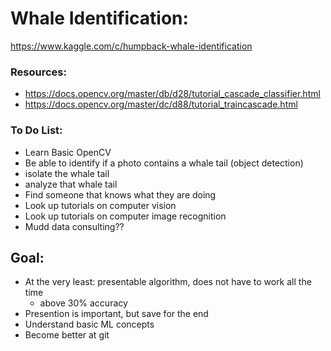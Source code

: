 # Whale Identification: 
https://www.kaggle.com/c/humpback-whale-identification


### Resources:
- https://docs.opencv.org/master/db/d28/tutorial_cascade_classifier.html
- https://docs.opencv.org/master/dc/d88/tutorial_traincascade.html

### To Do List:
- Learn Basic OpenCV
- Be able to identify if a photo contains a whale tail (object detection)
- isolate the whale tail
- analyze that whale tail
- Find someone that knows what they are doing 
- Look up tutorials on computer vision
- Look up tutorials on computer image recognition
- Mudd data consulting??

## Goal: 
- At the very least: presentable algorithm, does not have to work all the time
  - above 30% accuracy
- Presention is important, but save for the end
- Understand basic ML concepts
- Become better at git


